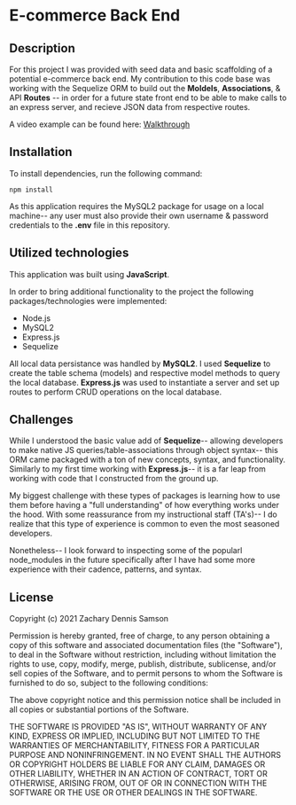 # E-commerce Back End

## Description 

For this project I was provided with seed data and basic scaffolding of a potential e-commerce back end. 
My contribution to this code base was working with the Sequelize ORM to build out the **Moldels**, **Associations**, & API **Routes** -- in order for a future state front end to be able to make calls to an express server, and recieve JSON data from respective routes.


A video example can be found here: [Walkthrough](https://drive.google.com/file/d/1bzSdQbp-f__sS0FsukDaDoQhKxE69XiM/view)


## Installation
To install dependencies, run the following command:
```
npm install
```
As this application requires the MySQL2 package for usage on a local machine-- any user must also provide their own username & password credentials to the **.env** file in this repository. 

## Utilized technologies 

This application was built using __JavaScript__.

In order to bring additional functionality to the project the following packages/technologies were implemented:
* Node.js
* MySQL2
* Express.js
* Sequelize

All local data persistance was handled by **MySQL2**. I used **Sequelize** to create the table schema (models) and respective model methods to query the local database. **Express.js** was used to instantiate a server and set up routes to perform CRUD operations on the local database. 

## Challenges

While I understood the basic value add of **Sequelize**-- allowing developers to make native JS queries/table-associations through object syntax-- this ORM came packaged with a ton of new concepts, syntax, and functionality. Similarly to my first time working with **Express.js**-- it is a far leap from working with code that I constructed from the ground up. 

My biggest challenge with these types of packages is learning how to use them before having a "full understanding" of how everything works under the hood. With some reassurance from my instructional staff (TA's)-- I do realize that this type of experience is common to even the most seasoned developers. 

Nonetheless-- I look forward to inspecting some of the popularl node_modules in the future specifically after I have had some more experience with their cadence, patterns, and syntax.

## License

Copyright (c) 2021 Zachary Dennis Samson

Permission is hereby granted, free of charge, to any person obtaining a copy
of this software and associated documentation files (the "Software"), to deal
in the Software without restriction, including without limitation the rights
to use, copy, modify, merge, publish, distribute, sublicense, and/or sell
copies of the Software, and to permit persons to whom the Software is
furnished to do so, subject to the following conditions:

The above copyright notice and this permission notice shall be included in all
copies or substantial portions of the Software.

THE SOFTWARE IS PROVIDED "AS IS", WITHOUT WARRANTY OF ANY KIND, EXPRESS OR
IMPLIED, INCLUDING BUT NOT LIMITED TO THE WARRANTIES OF MERCHANTABILITY,
FITNESS FOR A PARTICULAR PURPOSE AND NONINFRINGEMENT. IN NO EVENT SHALL THE
AUTHORS OR COPYRIGHT HOLDERS BE LIABLE FOR ANY CLAIM, DAMAGES OR OTHER
LIABILITY, WHETHER IN AN ACTION OF CONTRACT, TORT OR OTHERWISE, ARISING FROM,
OUT OF OR IN CONNECTION WITH THE SOFTWARE OR THE USE OR OTHER DEALINGS IN THE
SOFTWARE.
